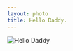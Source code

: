 ```yaml
---
layout: photo
title: Hello Daddy.
---
```


![Hello Daddy]({{site.baseurl}}/pictures/2014-04-18-20-00-24/2014-04-18-20-00-24_medium.jpg)